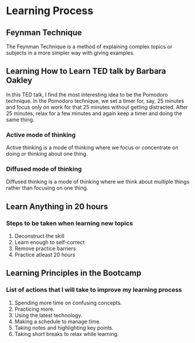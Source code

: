 # Learning Process  
## Feynman Technique
The Feynman Technique is a method of explaining complex topics or subjects in a more simpler way with giving examples.  

## Learning How to Learn TED talk by Barbara Oakley
In this TED talk, I find the most interesting idea to be the Pomodoro technique. In the Pomodoro technique, we set a timer for, say, 25 minutes and focus only on work for that 25 minutes without getting distracted. After 25 minutes, relax for a few minutes and again keep a timer and doing the same thing.
### Active mode of thinking
Active thinking is a mode of thinking where we focus or concentrate on doing or thinking about one thing.
### Diffused mode of thinking
Diffused thinking is a mode of thinking where we think about multiple things rather than focusing on one thing.

## Learn Anything in 20 hours
### Steps to be taken when learning new topics
1. Deconstruct the skill
2. Learn enough to self-correct
3. Remove practice barriers
4. Practice atleast 20 hours

## Learning Principles in the Bootcamp
### List of actions that I will take to improve my learning process
1. Spending more time on confusing concepts.
2. Practicing more.
3. Using the latest technology.
4. Making a schedule to manage time.
5. Taking notes and highlighting key points.
6. Taking short breaks to relax while learning.


